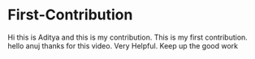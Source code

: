 # First-Contribution
Hi this is Aditya and this is my contribution.
This is my first contribution.
hello anuj thanks for this video. Very Helpful.
Keep up the good work
